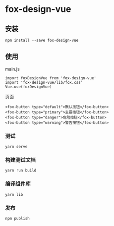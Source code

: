 # fox-design-vue

## 安装
```
npm install --save fox-design-vue
```
## 使用
main.js
```
import foxDesignVue from 'fox-design-vue'
import 'fox-design-vue/lib/fox.css'
Vue.use(foxDesignVue)
```
页面
```
<fox-button type="default">默认按钮</fox-button>
<fox-button type="primary">主要按钮</fox-button>
<fox-button type="danger">危险按钮</fox-button>
<fox-button type="warning">警告按钮</fox-button>
```
### 测试
```
yarn serve
```

### 构建测试文档
```
yarn run build
```

### 编译组件库
```
yarn lib
```
### 发布
```
npm publish  
```